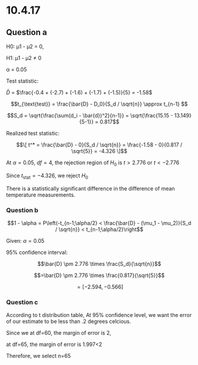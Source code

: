 # 10.4.17

## Question a

H0: μ1 - μ2 = 0,

H1: μ1 - μ2 ≠ 0

α = 0.05

Test statistic: 

$\bar{D}$ = $\frac{-0.4 + (-2.7) + (-1.6) + (-1.7) + (-1.5)}{5} = -1.58$

$$t_{\text{test}} = \frac{\bar{D} - D_0}{S_d / \sqrt{n}} \approx t_{n-1} $$

$$S_d = \sqrt{\frac{\sum(d_i - \bar{d})^2}{n-1}} = \sqrt{\frac{15.15 - 13.149}{5-1}} = 0.817$$

Realized test statistic:


$$\[ t^* = \frac{\bar{D} - 0}{S_d / \sqrt{n}} = \frac{-1.58 - 0}{0.817 / \sqrt{5}} = -4.326 \]$$

At $\alpha = 0.05$, $df=4$, the rejection region of $H_0$ is $t > 2.776$ or $t < -2.776$

Since $t_{\text{stat}} = -4.326$, we reject $H_0$

There is a statistically significant difference in the difference of mean temperature measurements.


### Question b

$$1 - \alpha = P\left(-t_{n-1;\alpha/2} < \frac{\bar{D} - (\mu_1 - \mu_2)}{S_d / \sqrt{n}} < t_{n-1;\alpha/2}\right$$

Given: $\alpha = 0.05$

95% confidence interval: 

$$\bar{D} \pm 2.776 \times \frac{S_d}{\sqrt{n}}$$

$$=\bar{D} \pm 2.776 \times \frac{0.817}{\sqrt{5}}$$

$$= [-2.594, -0.566]$$

### Question c

According to t distribution table, At 95% confidence level, we want the error of our estimate to be less than .2 degrees celcious.

Since we at df=60, the margin of error is 2, 

at df=65, the margin of error is 1.997<2

Therefore, we select n=65
